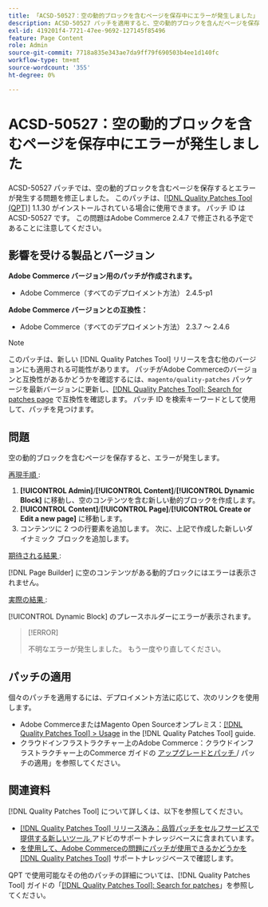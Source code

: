 ```yaml
---
title: 「ACSD-50527：空の動的ブロックを含むページを保存中にエラーが発生しました」
description: ACSD-50527 パッチを適用すると、空の動的ブロックを含んだページを保存する際にエラーが発生するAdobe Commerceの問題を修正できます。
exl-id: 419201f4-7721-47ee-9692-127145f85496
feature: Page Content
role: Admin
source-git-commit: 7718a835e343ae7da9ff79f690503b4ee1d140fc
workflow-type: tm+mt
source-wordcount: '355'
ht-degree: 0%

---
```


# ACSD-50527：空の動的ブロックを含むページを保存中にエラーが発生しました

ACSD-50527 パッチでは、空の動的ブロックを含むページを保存するとエラーが発生する問題を修正しました。 このパッチは、[[!DNL Quality Patches Tool (QPT)]](/help/announcements/adobe-commerce-announcements/magento-quality-patches-released-new-tool-to-self-serve-quality-patches.md) 1.1.30 がインストールされている場合に使用できます。 パッチ ID は ACSD-50527 です。 この問題はAdobe Commerce 2.4.7 で修正される予定であることに注意してください。

## 影響を受ける製品とバージョン

**Adobe Commerce バージョン用のパッチが作成されます。**

* Adobe Commerce（すべてのデプロイメント方法） 2.4.5-p1

**Adobe Commerce バージョンとの互換性：**

* Adobe Commerce（すべてのデプロイメント方法） 2.3.7 ～ 2.4.6

>[!NOTE]
>
>このパッチは、新しい [!DNL Quality Patches Tool] リリースを含む他のバージョンにも適用される可能性があります。 パッチがAdobe Commerceのバージョンと互換性があるかどうかを確認するには、`magento/quality-patches` パッケージを最新バージョンに更新し、[[!DNL Quality Patches Tool]: Search for patches page](https://experienceleague.adobe.com/tools/commerce-quality-patches/index.html?lang=ja) で互換性を確認します。 パッチ ID を検索キーワードとして使用して、パッチを見つけます。

## 問題

空の動的ブロックを含むページを保存すると、エラーが発生します。

<u> 再現手順 </u>:

1. **[!UICONTROL Admin]**/**[!UICONTROL Content]**/**[!UICONTROL Dynamic Block]** に移動し、空のコンテンツを含む新しい動的ブロックを作成します。
1. **[!UICONTROL Content]**/**[!UICONTROL Page]**/**[!UICONTROL Create or Edit a new page]** に移動します。
1. コンテンツに 2 つの行要素を追加します。 次に、上記で作成した新しいダイナミック ブロックを追加します。

<u> 期待される結果 </u>:

[!DNL Page Builder] に空のコンテンツがある動的ブロックにはエラーは表示されません。

<u> 実際の結果 </u>:

[!UICONTROL Dynamic Block] のプレースホルダーにエラーが表示されます。

>[!ERROR]
>
>不明なエラーが発生しました。 もう一度やり直してください。

## パッチの適用

個々のパッチを適用するには、デプロイメント方法に応じて、次のリンクを使用します。

* Adobe CommerceまたはMagento Open Sourceオンプレミス：[[!DNL Quality Patches Tool] > Usage](https://experienceleague.adobe.com/docs/commerce-operations/tools/quality-patches-tool/usage.html?lang=ja) in the [!DNL Quality Patches Tool] guide.
* クラウドインフラストラクチャー上のAdobe Commerce：クラウドインフラストラクチャー上のCommerce ガイドの [ アップグレードとパッチ ](https://experienceleague.adobe.com/docs/commerce-cloud-service/user-guide/develop/upgrade/apply-patches.html?lang=ja)/ パッチの適用」を参照してください。

## 関連資料

[!DNL Quality Patches Tool] について詳しくは、以下を参照してください。

* [[!DNL Quality Patches Tool]  リリース済み：品質パッチをセルフサービスで提供する新しいツール ](/help/announcements/adobe-commerce-announcements/magento-quality-patches-released-new-tool-to-self-serve-quality-patches.md) アドビのサポートナレッジベースに含まれています。
* [ を使用して、Adobe Commerceの問題にパッチが使用できるかどうかを  [!DNL Quality Patches Tool]](/help/support-tools/patches-available-in-qpt-tool/check-patch-for-magento-issue-with-magento-quality-patches.md) サポートナレッジベースで確認します。

QPT で使用可能なその他のパッチの詳細については、[!DNL Quality Patches Tool] ガイドの「[[!DNL Quality Patches Tool]: Search for patches](https://experienceleague.adobe.com/tools/commerce-quality-patches/index.html?lang=ja)」を参照してください。
